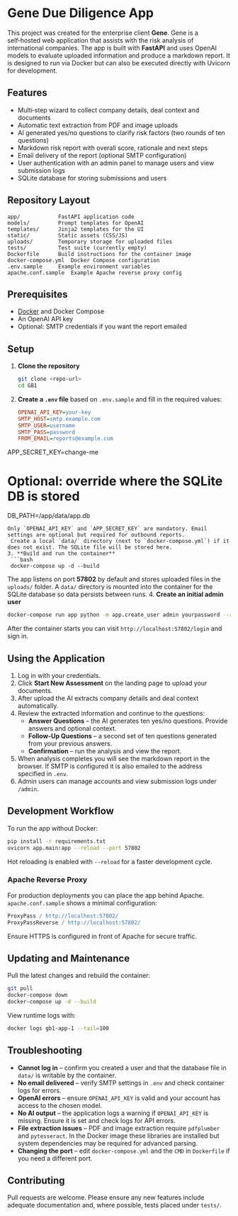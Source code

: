 # Gene Due Diligence App

This project was created for the enterprise client **Gene**. Gene is a self‑hosted web application that assists with the risk analysis of international companies. The app is built with **FastAPI** and uses OpenAI models to evaluate uploaded information and produce a markdown report. It is designed to run via Docker but can also be executed directly with Uvicorn for development.

## Features

- Multi‑step wizard to collect company details, deal context and documents
- Automatic text extraction from PDF and image uploads
- AI generated yes/no questions to clarify risk factors (two rounds of ten questions)
- Markdown risk report with overall score, rationale and next steps
- Email delivery of the report (optional SMTP configuration)
- User authentication with an admin panel to manage users and view submission logs
- SQLite database for storing submissions and users

## Repository Layout

```
app/            FastAPI application code
models/         Prompt templates for OpenAI
templates/      Jinja2 templates for the UI
static/         Static assets (CSS/JS)
uploads/        Temporary storage for uploaded files
tests/          Test suite (currently empty)
Dockerfile      Build instructions for the container image
docker-compose.yml  Docker Compose configuration
.env.sample     Example environment variables
apache.conf.sample  Example Apache reverse proxy config
```

## Prerequisites

- [Docker](https://docs.docker.com/get-docker/) and Docker Compose
- An OpenAI API key
- Optional: SMTP credentials if you want the report emailed

## Setup

1. **Clone the repository**
   ```bash
   git clone <repo-url>
   cd GB1
   ```
2. **Create a `.env` file** based on `.env.sample` and fill in the required values:
   ```ini
   OPENAI_API_KEY=your-key
   SMTP_HOST=smtp.example.com
   SMTP_USER=username
   SMTP_PASS=password
   FROM_EMAIL=reports@example.com
  APP_SECRET_KEY=change-me
  # Optional: override where the SQLite DB is stored
  DB_PATH=/app/data/app.db
  ```
  Only `OPENAI_API_KEY` and `APP_SECRET_KEY` are mandatory. Email settings are optional but required for outbound reports.
   Create a local `data/` directory (next to `docker-compose.yml`) if it does not exist. The SQLite file will be stored here.
3. **Build and run the container**
   ```bash
   docker-compose up -d --build
   ```
   The app listens on port **57802** by default and stores uploaded files in the `uploads/` folder. A `data/` directory is mounted into the container for the SQLite database so data persists between runs.
4. **Create an initial admin user**
   ```bash
   docker-compose run app python -m app.create_user admin yourpassword --role admin
   ```
   After the container starts you can visit `http://localhost:57802/login` and sign in.

## Using the Application

1. Log in with your credentials.
2. Click **Start New Assessment** on the landing page to upload your documents.
3. After upload the AI extracts company details and deal context automatically.
4. Review the extracted information and continue to the questions:
   - **Answer Questions** &ndash; the AI generates ten yes/no questions. Provide answers and optional context.
   - **Follow-Up Questions** &ndash; a second set of ten questions generated from your previous answers.
   - **Confirmation** &ndash; run the analysis and view the report.
5. When analysis completes you will see the markdown report in the browser. If SMTP is configured it is also emailed to the address specified in `.env`.
6. Admin users can manage accounts and view submission logs under `/admin`.

## Development Workflow

To run the app without Docker:
```bash
pip install -r requirements.txt
uvicorn app.main:app --reload --port 57802
```
Hot reloading is enabled with `--reload` for a faster development cycle.

### Apache Reverse Proxy

For production deployments you can place the app behind Apache. `apache.conf.sample` shows a minimal configuration:
```apache
ProxyPass / http://localhost:57802/
ProxyPassReverse / http://localhost:57802/
```
Ensure HTTPS is configured in front of Apache for secure traffic.

## Updating and Maintenance

Pull the latest changes and rebuild the container:
```bash
git pull
docker-compose down
docker-compose up -d --build
```
View runtime logs with:
```bash
docker logs gb1-app-1 --tail=100
```

## Troubleshooting

- **Cannot log in** &ndash; confirm you created a user and that the database file in `data/` is writable by the container.
- **No email delivered** &ndash; verify SMTP settings in `.env` and check container logs for errors.
- **OpenAI errors** &ndash; ensure `OPENAI_API_KEY` is valid and your account has access to the chosen model.
- **No AI output** &ndash; the application logs a warning if `OPENAI_API_KEY` is missing. Ensure it is set and check logs for API errors.
- **File extraction issues** &ndash; PDF and image extraction require `pdfplumber` and `pytesseract`. In the Docker image these libraries are installed but system dependencies may be required for advanced parsing.
- **Changing the port** &ndash; edit `docker-compose.yml` and the `CMD` in `Dockerfile` if you need a different port.

## Contributing

Pull requests are welcome. Please ensure any new features include adequate documentation and, where possible, tests placed under `tests/`.

